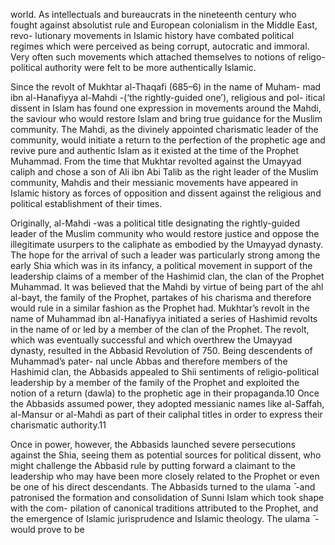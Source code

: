 world. As intellectuals and bureaucrats in the nineteenth century who fought  against absolutist rule and European colonialism in the Middle East, revo- lutionary movements in Islamic history have combated political regimes  which were perceived as being corrupt, autocratic and immoral. Very often such movements which attached themselves to notions of religo-political authority were felt to be more authentically Islamic.

Since the revolt of Mukhtar al-Thaqafi (685–6) in the name of Muham- mad ibn al-Hanafiyya al-Mahdi -(‘the rightly-guided one’), religious and pol- itical dissent in Islam has found one expression in movements around the  Mahdi, the saviour who would restore Islam and bring true guidance for the Muslim community. The Mahdi, as the divinely appointed charismatic leader of the community, would initiate a return to the perfection of the prophetic age and revive pure and authentic Islam as it existed at the time of the Prophet Muhammad. From the time that Mukhtar revolted against the Umayyad caliph and chose a son of Ali ibn Abi Talib as the right leader of the Muslim community, Mahdis and their messianic movements have appeared in Islamic history as forces of opposition and dissent against the religious and political establishment of their times.

Originally, al-Mahdi -was a political title designating the rightly-guided  leader of the Muslim community who would restore justice and oppose the illegitimate usurpers to the caliphate as embodied by the Umayyad dynasty. The hope for the arrival of such a leader was particularly strong among the early Shia which was in its infancy, a political movement in support of the leadership claims of a member of the Hashimid clan, the clan of the Prophet Muhammad. It was believed that the Mahdi by virtue of being part of the ahl al-bayt, the family of the Prophet, partakes of his charisma and therefore would rule in a similar fashion as the Prophet had. Mukhtar’s revolt in the name of Muhammad ibn al-Hanafiyya initiated a series of Hashimid revolts in the name of or led by a member of the clan of the Prophet. The revolt, which was eventually successful and which overthrew the Umayyad dynasty, resulted  in the Abbasid Revolution of 750. Being descendents of Muhammad’s pater- nal uncle Abbas and therefore members of the Hashimid clan, the Abbasids  appealed to Shii sentiments of religio-political leadership by a member of the family of the Prophet and exploited the notion of a return (dawla) to the prophetic age in their propaganda.10 Once the Abbasids assumed power, they adopted messianic names like al-Saffah, al-Mansur or al-Mahdi as part of their caliphal titles in order to express their charismatic authority.11

Once in power, however, the Abbasids launched severe persecutions against the Shia, seeing them as potential sources for political dissent, who might challenge the Abbasid rule by putting forward a claimant to the leadership who may have been more closely related to the Prophet or even be one of his  direct descendants. The Abbasids turned to the ulama ̄ -and patronised the  formation and consolidation of Sunni Islam which took shape with the com- pilation of canonical traditions attributed to the Prophet, and the emergence  of Islamic jurisprudence and Islamic theology. The ulama ̄ -would prove to be
